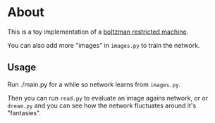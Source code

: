 # About

This is a toy implementation of a [boltzman restricted machine](https://en.wikipedia.org/wiki/Restricted_Boltzmann_machine).


You can also add more "images" in `images.py` to train the network.

## Usage

Run ./main.py for a while so network learns from `images.py`.

Then you can run `read.py` to evaluate an image agains network, or
or `dream.py` and you can see how the network fluctuates around
it's "fantasies".


